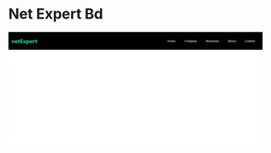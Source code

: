 # Net Expert Bd

![netExpert](./src/assets/netexpert.png)

<!-- Colors:

1. #1995AD,
2. #A1D6E2,
3. #F1F1F2

 -->

